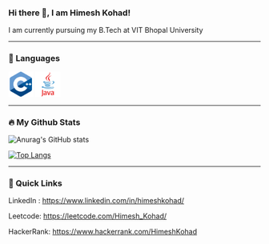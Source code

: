 ### Hi there 👋, I am Himesh Kohad!

I am currently pursuing my B.Tech at VIT Bhopal University

---

### :book: Languages

<img src="https://github.com/devicons/devicon/blob/master/icons/cplusplus/cplusplus-original.svg" alt="Cplusplus logo"  width="50" height ="50" /> <img src="https://github.com/devicons/devicon/blob/master/icons/java/java-original-wordmark.svg" alt="Cplusplus logo"  width="50" height ="50" />

---

### :fire: My Github Stats 
![Anurag's GitHub stats](https://github-readme-stats.vercel.app/api?username=HimeshKohad&show_icons=true&theme=radical)

[![Top Langs](https://github-readme-stats.vercel.app/api/top-langs/?username=HimeshKohad&layout=compact)](https://github.com/anuraghazra/github-readme-stats)

---

### :link: Quick Links
LinkedIn : https://www.linkedin.com/in/himeshkohad/

Leetcode: https://leetcode.com/Himesh_Kohad/

HackerRank: https://www.hackerrank.com/HimeshKohad


